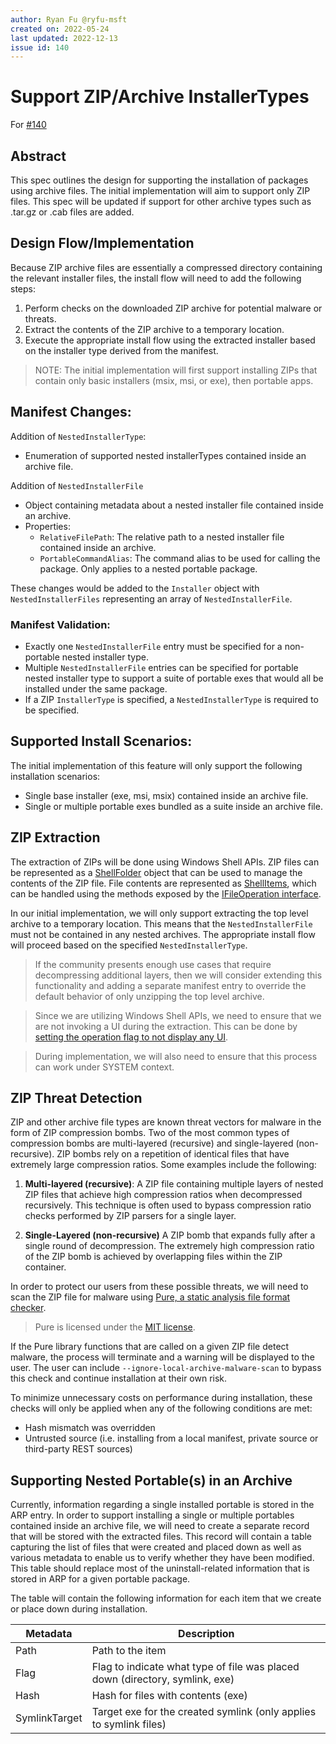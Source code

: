 ```yaml
---
author: Ryan Fu @ryfu-msft
created on: 2022-05-24
last updated: 2022-12-13
issue id: 140
---
```


# Support ZIP/Archive InstallerTypes

For [#140](https://github.com/microsoft/winget-cli/issues/140)

## Abstract
This spec outlines the design for supporting the installation of packages using archive files. The initial implementation will aim to support only ZIP files. This spec will be updated if support for other archive types such as .tar.gz or .cab files are added.

## Design Flow/Implementation

Because ZIP archive files are essentially a compressed directory containing the relevant installer files, the install flow will need to add the following steps:

1. Perform checks on the downloaded ZIP archive for potential malware or threats.
2. Extract the contents of the ZIP archive to a temporary location.
3. Execute the appropriate install flow using the extracted installer based on the installer type derived from the manifest.

>NOTE: The initial implementation will first support installing ZIPs that contain only basic installers (msix, msi, or exe), then portable apps.

## Manifest Changes:
Addition of `NestedInstallerType`:
- Enumeration of supported nested installerTypes contained inside an archive file.

Addition of `NestedInstallerFile`
- Object containing metadata about a nested installer file contained inside an archive. 
- Properties:
    - `RelativeFilePath`: The relative path to a nested installer file contained inside an archive.
    - `PortableCommandAlias`: The command alias to be used for calling the package. Only applies to a nested portable package.

These changes would be added to the `Installer` object with `NestedInstallerFiles` representing an array of `NestedInstallerFile`. 

### Manifest Validation:
- Exactly one `NestedInstallerFile` entry must be specified for a non-portable nested installer type.
- Multiple `NestedInstallerFile` entries can be specified for portable nested installer type to support a suite of portable exes that would all be installed under the same package.
- If a ZIP `InstallerType` is specified, a `NestedInstallerType` is required to be specified.

## Supported Install Scenarios:
The initial implementation of this feature will only support the following installation scenarios:
- Single base installer (exe, msi, msix) contained inside an archive file. 
- Single or multiple portable exes bundled as a suite inside an archive file.

## ZIP Extraction
The extraction of ZIPs will be done using Windows Shell APIs. ZIP files can be represented as a [ShellFolder](https://docs.microsoft.com/windows/win32/api/shobjidl_core/nn-shobjidl_core-ishellfolder) object that can be used to manage the contents of the ZIP file. File contents are represented as [ShellItems](https://docs.microsoft.com/windows/win32/api/shobjidl_core/nn-shobjidl_core-ishellitem), which can be handled using the methods exposed by the [IFileOperation interface](https://docs.microsoft.com/windows/win32/api/shobjidl_core/nn-shobjidl_core-ifileoperation). 

In our initial implementation, we will only support extracting the top level archive to a temporary location. This means that the `NestedInstallerFile` must not be contained in any nested archives. The appropriate install flow will proceed based on the specified `NestedInstallerType`. 

> If the community presents enough use cases that require decompressing additional layers, then we will consider extending this functionality and adding a separate manifest entry to override the default behavior of only unzipping the top level archive.

> Since we are utilizing Windows Shell APIs, we need to ensure that we are not invoking a UI during the extraction. This can be done by [setting the operation flag to not display any UI](https://docs.microsoft.com/windows/win32/api/shobjidl_core/nf-shobjidl_core-ifileoperation-setoperationflags). 

> During implementation, we will also need to ensure that this process can work under SYSTEM context.

## ZIP Threat Detection
ZIP and other archive file types are known threat vectors for malware in the form of ZIP compression bombs. Two of the most common types of compression bombs are multi-layered (recursive) and single-layered (non-recursive). ZIP bombs rely on a repetition of identical files that have extremely large compression ratios. Some examples include the following:

1. **Multi-layered (recursive)**:
A ZIP file containing multiple layers of nested ZIP files that achieve high compression ratios when decompressed recursively. This technique is often used to bypass compression ratio checks performed by ZIP parsers for a single layer.

2. **Single-Layered (non-recursive)**
A ZIP bomb that expands fully after a single round of decompression. The extremely high compression ratio of the ZIP bomb is achieved by overlapping files within the ZIP container. 

In order to protect our users from these possible threats, we will need to scan the ZIP file for malware using [Pure, a static analysis file format checker](https://github.com/ronomon/pure). 

> Pure is licensed under the [MIT license](https://github.com/ronomon/pure/blob/master/LICENSE).

If the Pure library functions that are called on a given ZIP file detect malware, the process will terminate and a warning will be displayed to the user. The user can include `--ignore-local-archive-malware-scan` to bypass this check and continue installation at their own risk.


To minimize unnecessary costs on performance during installation, these checks will only be applied when any of the following conditions are met:
-  Hash mismatch was overridden
-  Untrusted source (i.e. installing from a local manifest, private source or third-party REST sources)

## Supporting Nested Portable(s) in an Archive
Currently, information regarding a single installed portable is stored in the ARP entry. In order to support installing a single or multiple portables contained inside an archive file, we will need to create a separate record that will be stored with the extracted files. This record will contain a table capturing the list of files that were created and placed down as well as various metadata to enable us to verify whether they have been modified. This table should replace most of the uninstall-related information that is stored in ARP for a given portable package. 

The table will contain the following information for each item that we create or place down during installation.

| Metadata    | Description |
| ----------- | ----------- |
| Path      | Path to the item |
| Flag   | Flag to indicate what type of file was placed down (directory, symlink, exe) |
| Hash   | Hash for files with contents (exe) |
| SymlinkTarget | Target exe for the created symlink (only applies to symlink files) |

